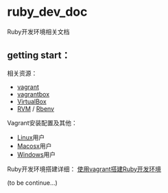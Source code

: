 ruby_dev_doc
============

Ruby开发环境相关文档

getting start：
------------

相关资源：
* [vagrant](http://www.vagrantup.com/)
* [vagrantbox](http://www.vagrantbox.es/)
* [VirtualBox](https://www.virtualbox.org/wiki/Downloads)
* [RVM](http://rvm.io/) / [Rbenv](http://rbenv.org/)

Vagrant安装配置及其他：
* [Linux](/linux)用户
* [Macosx](/macosx)用户
* [Windows](/windows)用户

Ruby开发环境搭建详细：
  [使用vagrant搭建Ruby开发环境](/vagrant)

(to be continue...)
